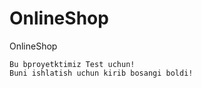 # OnlineShop
OnlineShop
    <!-- Bismillohu rahmonu rahim! --> 
    
    Bu bproyetktimiz Test uchun! 
    Buni ishlatish uchun kirib bosangi boldi! 
